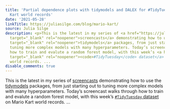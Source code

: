 ```yaml
---
title: 'Partial dependence plots with tidymodels and DALEX for #TidyTuesday Mario
  Kart world records'
date: '2021-05-28'
linkTitle: https://juliasilge.com/blog/mario-kart/
source: Julia Silge
description: <p>This is the latest in my series of <a href="https://juliasilge.com/category/tidymodels/"
  target="_blank" rel="noopener">screencasts</a> demonstrating how to use the <a href="https://www.tidymodels.org/"
  target="_blank" rel="noopener">tidymodels</a> packages, from just starting out to
  tuning more complex models with many hyperparameters. Today’s screencast walks through
  how to train and evalute a random forest model, with this week’s <a href="https://github.com/rfordatascience/tidytuesday"
  target="_blank" rel="noopener"><code>#TidyTuesday</code> dataset</a> on Mario Kart
  world records. ...
disable_comments: true
---
```

<p>This is the latest in my series of <a href="https://juliasilge.com/category/tidymodels/" target="_blank" rel="noopener">screencasts</a> demonstrating how to use the <a href="https://www.tidymodels.org/" target="_blank" rel="noopener">tidymodels</a> packages, from just starting out to tuning more complex models with many hyperparameters. Today’s screencast walks through how to train and evalute a random forest model, with this week’s <a href="https://github.com/rfordatascience/tidytuesday" target="_blank" rel="noopener"><code>#TidyTuesday</code> dataset</a> on Mario Kart world records. ...